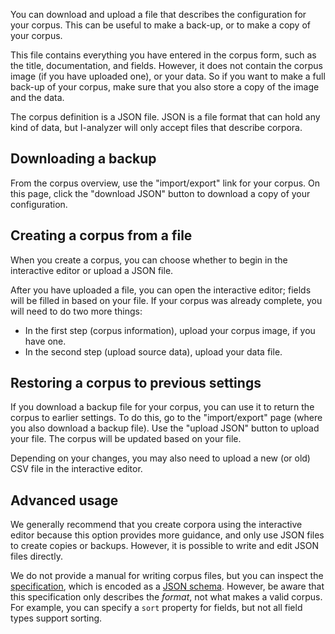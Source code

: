 You can download and upload a file that describes the configuration for your corpus. This can be useful to make a back-up, or to make a copy of your corpus.

This file contains everything you have entered in the corpus form, such as the title, documentation, and fields. However, it does not contain the corpus image (if you have uploaded one), or your data. So if you want to make a full back-up of your corpus, make sure that you also store a copy of the image and the data.

The corpus definition is a JSON file. JSON is a file format that can hold any kind of data, but I-analyzer will only accept files that describe corpora.

## Downloading a backup

From the corpus overview, use the "import/export" link for your corpus. On this page, click the "download JSON" button to download a copy of your configuration.

## Creating a corpus from a file

When you create a corpus, you can choose whether to begin in the interactive editor or upload a JSON file.

After you have uploaded a file, you can open the interactive editor; fields will be filled in based on your file. If your corpus was already complete, you will need to do two more things:

- In the first step (corpus information), upload your corpus image, if you have one.
- In the second step (upload source data), upload your data file.

## Restoring a corpus to previous settings

If you download a backup file for your corpus, you can use it to return the corpus to earlier settings. To do this, go to the "import/export" page (where you also download a backup file). Use the "upload JSON" button to upload your file. The corpus will be updated based on your file.

Depending on your changes, you may also need to upload a new (or old) CSV file in the interactive editor.

## Advanced usage

We generally recommend that you create corpora using the interactive editor because this option provides more guidance, and only use JSON files to create copies or backups. However, it is possible to write and edit JSON files directly.

We do not provide a manual for writing corpus files, but you can inspect the [specification](/api/corpus/definition-schema), which is encoded as a [JSON schema](https://json-schema.org/). However, be aware that this specification only describes the *format*, not what makes a valid corpus. For example, you can specify a `sort` property for fields, but not all field types support sorting.
